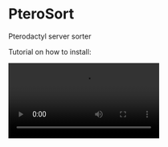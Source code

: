 # PteroSort
Pterodactyl server sorter

Tutorial on how to install:

<video src="https://github.com/user-attachments/assets/b2d162cc-5c01-4f0f-8a79-1d33f314ec4c"></video>

